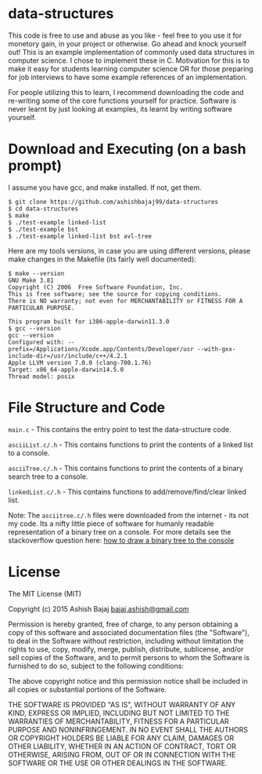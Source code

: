 data-structures
=============

This code is free to use and abuse as you like - feel free to you use it for monetory gain, in your project or otherwise. Go ahead and knock yourself out! This is an example implementation of commonly used data structures in computer science. I chose to implement these in C. Motivation for this is to make it easy for students learning computer science OR for those preparing for job interviews to have some example references of an implementation.

For people utilizing this to learn, I recommend downloading the code and re-writing some of the core functions yourself for practice. Software is never learnt by just looking at examples, its learnt by writing software yourself.

Download and Executing (on a bash prompt)
============
I assume you have gcc, and make installed. If not, get them.
```
$ git clone https://github.com/ashishbajaj99/data-structures
$ cd data-structures
$ make
$ ./test-example linked-list
$ ./test-example bst
$ ./test-example linked-list bst avl-tree
```
Here are my tools versions, in case you are using different versions, please make changes in the Makefile (its fairly well documented):
```
$ make --version
GNU Make 3.81
Copyright (C) 2006  Free Software Foundation, Inc.
This is free software; see the source for copying conditions.
There is NO warranty; not even for MERCHANTABILITY or FITNESS FOR A
PARTICULAR PURPOSE.

This program built for i386-apple-darwin11.3.0
$ gcc --version
gcc --version
Configured with: --prefix=/Applications/Xcode.app/Contents/Developer/usr --with-gxx-include-dir=/usr/include/c++/4.2.1
Apple LLVM version 7.0.0 (clang-700.1.76)
Target: x86_64-apple-darwin14.5.0
Thread model: posix

```

File Structure and Code
============
`main.c` - This contains the entry point to test the data-structure code.

`asciiList.c/.h` - This contains functions to print the contents of a linked list to a console.

`asciiTree.c/.h` - This contains functions to print the contents of a binary search tree to a console.

`linkedList.c/.h` - This contains functions to add/remove/find/clear linked list.


Note: The `asciitree.c/.h` files were downloaded from the internet - its not my code. Its a nifty little piece of software for humanly readable representation of a binary tree on a console. For more details see the stackoverflow question here: [how to draw a binary tree to the console](http://stackoverflow.com/questions/801740/c-how-to-draw-a-binary-tree-to-the-console)

License
==========
The MIT License (MIT)

Copyright (c) 2015 Ashish Bajaj bajaj.ashish@gmail.com

Permission is hereby granted, free of charge, to any person obtaining a copy of this software and associated documentation files (the "Software"), to deal in the Software without restriction, including without limitation the rights to use, copy, modify, merge, publish, distribute, sublicense, and/or sell copies of the Software, and to permit persons to whom the Software is furnished to do so, subject to the following conditions:

The above copyright notice and this permission notice shall be included in all copies or substantial portions of the Software.

THE SOFTWARE IS PROVIDED "AS IS", WITHOUT WARRANTY OF ANY KIND, EXPRESS OR IMPLIED, INCLUDING BUT NOT LIMITED TO THE WARRANTIES OF MERCHANTABILITY, FITNESS FOR A PARTICULAR PURPOSE AND NONINFRINGEMENT. IN NO EVENT SHALL THE AUTHORS OR COPYRIGHT HOLDERS BE LIABLE FOR ANY CLAIM, DAMAGES OR OTHER LIABILITY, WHETHER IN AN ACTION OF CONTRACT, TORT OR OTHERWISE, ARISING FROM, OUT OF OR IN CONNECTION WITH THE SOFTWARE OR THE USE OR OTHER DEALINGS IN THE SOFTWARE.

